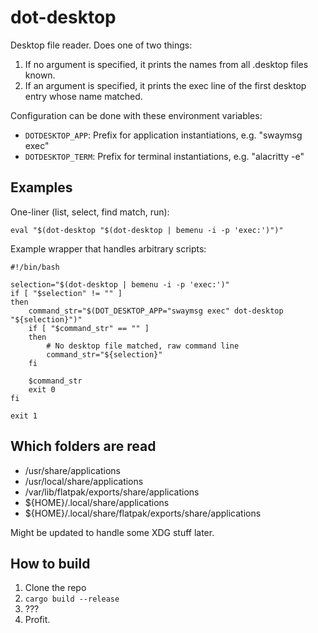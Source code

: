# dot-desktop

Desktop file reader. Does one of two things:

1. If no argument is specified, it prints the names from all .desktop files known.
2. If an argument is specified, it prints the exec line of the first desktop entry whose name matched.

Configuration can be done with these environment variables:
- `DOTDESKTOP_APP`: Prefix for application instantiations, e.g. "swaymsg exec"
- `DOTDESKTOP_TERM`: Prefix for terminal instantiations, e.g. "alacritty -e"

## Examples

One-liner (list, select, find match, run):
```
eval "$(dot-desktop "$(dot-desktop | bemenu -i -p 'exec:')")"
```

Example wrapper that handles arbitrary scripts:
```
#!/bin/bash

selection="$(dot-desktop | bemenu -i -p 'exec:')"
if [ "$selection" != "" ]
then
    command_str="$(DOT_DESKTOP_APP="swaymsg exec" dot-desktop "${selection}")"
    if [ "$command_str" == "" ]
    then
        # No desktop file matched, raw command line
        command_str="${selection}"
    fi

    $command_str
    exit 0
fi

exit 1
```

## Which folders are read

- /usr/share/applications
- /usr/local/share/applications
- /var/lib/flatpak/exports/share/applications
- ${HOME}/.local/share/applications
- ${HOME}/.local/share/flatpak/exports/share/applications

Might be updated to handle some XDG stuff later.

## How to build

1. Clone the repo
2. `cargo build --release`
3. ???
4. Profit.
